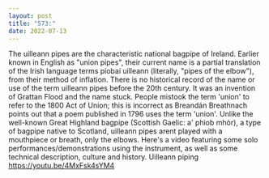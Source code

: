 ```yaml
---
layout: post
title: "573:"
date: 2022-07-13
---
```


The uilleann pipes are the characteristic national bagpipe of Ireland. Earlier known in English as "union pipes", their current name is a partial translation of the Irish language terms píobaí uilleann (literally, "pipes of the elbow"), from their method of inflation. There is no historical record of the name or use of the term uilleann pipes before the 20th century. It was an invention of Grattan Flood and the name stuck. People mistook the term 'union' to refer to the 1800 Act of Union; this is incorrect as Breandán Breathnach points out that a poem published in 1796 uses the term 'union'. Unlike the well-known Great Highland bagpipe (Scottish Gaelic: a' phìob mhòr), a type of bagpipe native to Scotland, uilleann pipes arent played with a mouthpiece or breath, only the elbows. Here's a video featuring some solo performances/demonstrations using the instrument, as well as some technical description, culture and history.
 Uilleann piping
https://youtu.be/4MxFsk4sYM4
